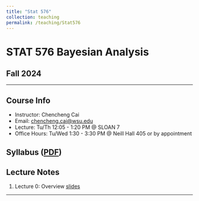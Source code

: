 ```yaml
---
title: "Stat 576"
collection: teaching
permalink: /teaching/Stat576
---
```


<h1>STAT 576 Bayesian Analysis </h1>
<h2>Fall 2024 </h2>
<hr>
<h2> Course Info </h2>
<ul>
    <li>Instructor: Chencheng Cai</li>
    <li>Email: <a href="mailto:chencheng.cai@wsu.edu">chencheng.cai@wsu.edu</a></li>
    <li>Lecture: Tu/Th 12:05 - 1:20 PM @ SLOAN 7</li>
    <li>Office Hours: Tu/Wed 1:30 - 3:30 PM @ Neill Hall 405 or by appointment</li>
</ul>
<h2> Syllabus (<a href="stat576/Syllabus.pdf">PDF</a>)</h2>

<h2> Lecture Notes</h2>
<ol>
    <li>Lecture 0: Overview <a href="stat576/lecture0.pdf">slides</a></li>
</ol>
<hr>
